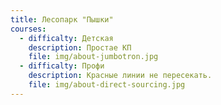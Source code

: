 ```yaml
---
title: Лесопарк "Пышки"
courses:
  - difficalty: Детская
    description: Простае КП
    file: img/about-jumbotron.jpg
  - difficalty: Профи
    description: Красные линии не пересекать.
    file: img/about-direct-sourcing.jpg
---
```

